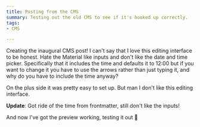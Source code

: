 ```yaml
---
title: Posting from the CMS
summary: Testing out the old CMS to see if it's hooked up correctly.
tags:
- CMS

---
```

Creating the inaugural CMS post! I can't say that I love this editing interface to be honest. Hate the Material like inputs and don't like the date and time picker. Specifically that it includes the time and defaults it to 12:00 but if you want to change it you have to use the arrows rather than just typing it, and why do you have to include the time anyway?

On the plus side it was pretty easy to set up. But man I don't like this editing interface.

**Update**: Got ride of the time from frontmatter, still don't like the inputs!

And now I've got the preview working, testing it out 🎉
